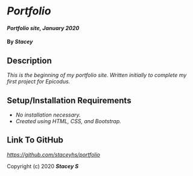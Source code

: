 # _Portfolio_

#### _Portfolio site, January 2020_

#### By _**Stacey**_

## Description

_This is the beginning of my portfolio site. Written initially to complete my first project for Epicodus._

## Setup/Installation Requirements

* _No installation necessary._
* _Created using HTML, CSS, and Bootstrap._


## Link To GitHub

_https://github.com/staceyhs/portfolio_


Copyright (c) 2020 **_Stacey S_**